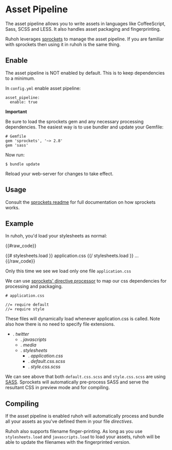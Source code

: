 
# Asset Pipeline

The asset pipeline allows you to write assets in languages like CoffeeScript, Sass, SCSS and LESS.
It also handles asset packaging and fingerprinting.

Ruhoh leverages [sprockets](https://github.com/sstephenson/sprockets) to manage the asset pipeline. If you are familiar with sprockets then using it in ruhoh is the same thing.

## Enable

The asset pipeline is NOT enabled by default. This is to keep dependencies to a minimum.

In `config.yml` enable asset pipeline:

    asset_pipeline:
      enable: true
    
**Important**

Be sure to load the sprockets gem and any necessary processing dependencies.
The easiest way is to use bundler and update your Gemfile:

    # Gemfile
    gem 'sprockets', '~> 2.8'
    gem 'sass'

Now run:

    $ bundle update

Reload your web-server for changes to take effect.

## Usage

Consult the [sprockets readme](https://github.com/sstephenson/sprockets#readme) for full documentation on how sprockets works.

## Example

In ruhoh, you'd load your stylesheets as normal:

{{#raw_code}}
<!DOCTYPE html>
<html lang="en">
  <head>
    <meta charset="utf-8">
    <title>{{ page.title }}</title>
    <meta name="author" content="{{ data.author.name }}">
    {{# stylesheets.load }}
      application.css
    {{/ stylesheets.load }}
  </head>
  ...
</html>
{{/raw_code}}

Only this time we see we load only one file `application.css`

We can use [sprockets' directive processor](https://github.com/sstephenson/sprockets#the-directive-processor) to map our css dependencies for processing and packaging.

    # application.css
    
    //= require default
    //= require style

These files will dynamically load whenever application.css is called. Note also how there is no need to specify file extensions.

<ul class="folder-tree">
  <li class="endpoint">
    <span class="ui-silk inline ui-silk-folder">.</span> <em>twitter</em>
    <ul>
      <li><span class="ui-silk inline ui-silk-folder">.</span> <em>javascripts</em></li>
      <li><span class="ui-silk inline ui-silk-folder">.</span> <em>media</em></li>
      <li>
        <span class="ui-silk inline ui-silk-folder">.</span> <em>stylesheets</em>
        <ul>
          <li><span class="ui-silk inline ui-silk-page-white-text">.</span> <em>application.css</em></li>
          <li><span class="ui-silk inline ui-silk-page-white-text">.</span> <em>default.css.scss</em></li>
          <li><span class="ui-silk inline ui-silk-page-white-text">.</span> <em>style.css.scss</em></li>
        </ul>
      </li>
    </ul> 
  </li>
</ul>

We can see above that both `default.css.scss` and `style.css.scss` are using [SASS](http://sass-lang.com/).
Sprockets will automatically pre-process SASS and serve the resultant CSS in preview mode and for compiling.

## Compiling

If the asset pipeline is enabled ruhoh will automatically process and bundle all your assets as you've defined them in your file _directives_.

Ruhoh also supports filename finger-printing. As long as you use `stylesheets.load` and `javascripts.load` to load your assets, ruhoh will be able to update the filenames with the fingerprinted version.